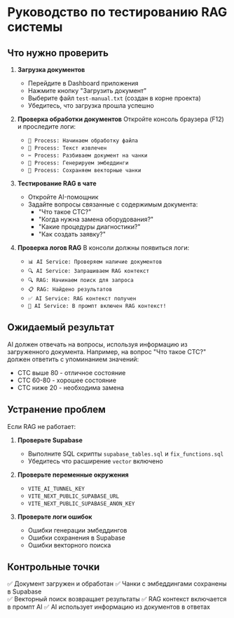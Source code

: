# Руководство по тестированию RAG системы

## Что нужно проверить

1. **Загрузка документов**

   - Перейдите в Dashboard приложения
   - Нажмите кнопку "Загрузить документ"
   - Выберите файл `test-manual.txt` (создан в корне проекта)
   - Убедитесь, что загрузка прошла успешно

2. **Проверка обработки документов**
   Откройте консоль браузера (F12) и проследите логи:

   - `📄 Process: Начинаем обработку файла`
   - `📝 Process: Текст извлечен`
   - `✂️ Process: Разбиваем документ на чанки`
   - `🤖 Process: Генерируем эмбеддинги`
   - `💾 Process: Сохраняем векторные чанки`

3. **Тестирование RAG в чате**

   - Откройте AI-помощник
   - Задайте вопросы связанные с содержимым документа:
     - "Что такое CTC?"
     - "Когда нужна замена оборудования?"
     - "Какие процедуры диагностики?"
     - "Как создать заявку?"

4. **Проверка логов RAG**
   В консоли должны появиться логи:
   - `📊 AI Service: Проверяем наличие документов`
   - `🔍 AI Service: Запрашиваем RAG контекст`
   - `🔍 RAG: Начинаем поиск для запроса`
   - `📋 RAG: Найдено результатов`
   - `✅ AI Service: RAG контекст получен`
   - `🎯 AI Service: В промпт включен RAG контекст!`

## Ожидаемый результат

AI должен отвечать на вопросы, используя информацию из загруженного документа.
Например, на вопрос "Что такое CTC?" должен ответить с упоминанием значений:

- CTC выше 80 - отличное состояние
- CTC 60-80 - хорошее состояние
- CTC ниже 20 - необходима замена

## Устранение проблем

Если RAG не работает:

1. **Проверьте Supabase**

   - Выполните SQL скрипты `supabase_tables.sql` и `fix_functions.sql`
   - Убедитесь что расширение `vector` включено

2. **Проверьте переменные окружения**

   - `VITE_AI_TUNNEL_KEY`
   - `VITE_NEXT_PUBLIC_SUPABASE_URL`
   - `VITE_NEXT_PUBLIC_SUPABASE_ANON_KEY`

3. **Проверьте логи ошибок**
   - Ошибки генерации эмбеддингов
   - Ошибки сохранения в Supabase
   - Ошибки векторного поиска

## Контрольные точки

✅ Документ загружен и обработан
✅ Чанки с эмбеддингами сохранены в Supabase  
✅ Векторный поиск возвращает результаты
✅ RAG контекст включается в промпт AI
✅ AI использует информацию из документов в ответах
